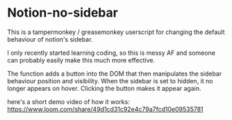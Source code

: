 # Notion-no-sidebar

This is a tampermonkey / greasemonkey userscript for changing the default behaviour of notion's sidebar. 

I only recently started learning coding, so this is messy AF and someone can probably easily make this much more effective.

The function adds a button into the DOM that then manipulates the sidebar behaviour position and visibility. 
When the sidebar is set to hidden, it no longer appears on hover. Clicking the button makes it appear again. 

here's a short demo video of how it works:
https://www.loom.com/share/49d1cd31c92e4c79a7fcd10e09535781
